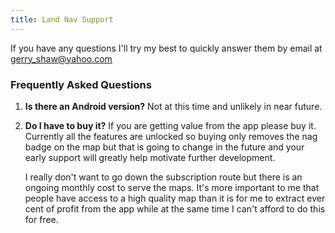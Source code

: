 ```yaml
---
title: Land Nav Support
---
```


If you have any questions I'll try my best to quickly answer them by email at gerry_shaw@yahoo.com

### Frequently Asked Questions

1. **Is there an Android version?** Not at this time and unlikely in near future.

2. **Do I have to buy it?** If you are getting value from the app please buy it. Currently all the features are unlocked so buying only removes the nag badge on the map but that is going to change in the future and your early support will greatly help motivate further development.

   I really don't want to go down the subscription route but there is an ongoing monthly cost to serve the maps. It's more important to me that people have access to a high quality map than it is for me to extract ever cent of profit from the app while at the same time I can't afford to do this for free.
